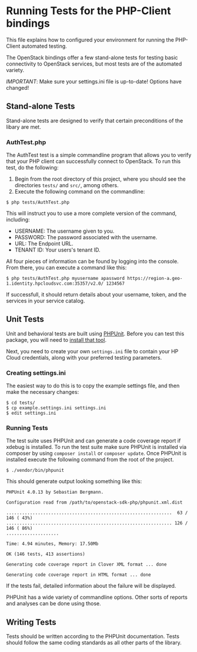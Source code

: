 # Running Tests for the PHP-Client bindings

This file explains how to configured your environment for running the
PHP-Client automated testing.

The OpenStack bindings offer a few stand-alone tests for testing basic
connectivity to OpenStack services, but most tests are of the
automated variety.

*IMPORTANT*: Make sure your settings.ini file is up-to-date! Options
have changed!

## Stand-alone Tests

Stand-alone tests are designed to verify that certain preconditions of
the libary are met.

### AuthTest.php

The AuthTest test is a simple commandline program that allows you to
verify that your PHP client can successfully connect to OpenStack. To
run this test, do the following:

1. Begin from the root directory of this project, where you should see
   the directories `tests/` and `src/`, among others.
2. Execute the following command on the commandline:

```
$ php tests/AuthTest.php
```

This will instruct you to use a more complete version of the command,
including:

* USERNAME: The username given to you.
* PASSWORD: The password associated with the username.
* URL: The Endpoint URL.
* TENANT ID: Your users's tenant ID.

All four pieces of information can be found by logging into the
console. From there, you can execute a command like this:

```
$ php tests/AuthTest.php myusername apassword https://region-a.geo-1.identity.hpcloudsvc.com:35357/v2.0/ 1234567

```

If successfull, it should return details about your username, token, and
the services in your service catalog.

## Unit Tests

Unit and behavioral tests are built using [PHPUnit](http://www.phpunit.de/). Before you can
test this package, you will need to [install that tool](http://www.phpunit.de/manual/3.7/en/installation.html).

Next, you need to create your own `settings.ini` file to contain your HP
Cloud credentials, along with your preferred testing parameters.

### Creating settings.ini

The easiest way to do this is to copy the example settings file, and
then make the necessary changes:

	$ cd tests/
	$ cp example.settings.ini settings.ini
	$ edit settings.ini

### Running Tests

The test suite uses PHPUnit and can generate a code coverage report if
xdebug is installed. To run the test suite make sure PHPUnit is installed
via composer by using `composer install` or `composer update`. Once PHPUnit is
installed execute the following command from the root of the project.

    $ ./vendor/bin/phpunit

This should generate output looking something like this:

	PHPUnit 4.0.13 by Sebastian Bergmann.

	Configuration read from /path/to/openstack-sdk-php/phpunit.xml.dist
	
	...............................................................  63 / 146 ( 43%)
	............................................................... 126 / 146 ( 86%)
	....................
	
	Time: 4.94 minutes, Memory: 17.50Mb
	
	OK (146 tests, 413 assertions)
	
	Generating code coverage report in Clover XML format ... done
	
	Generating code coverage report in HTML format ... done

If the tests fail, detailed information about the failure will be
displayed.

PHPUnit has a wide variety of commandline options. Other sorts of
reports and analyses can be done using those.

## Writing Tests

Tests should be written according to the PHPUnit documentation. Tests
should follow the same coding standards as all other parts of the
library.
